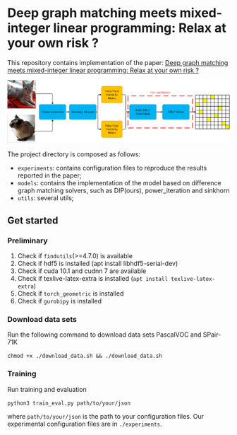 # Deep graph matching meets mixed-integer linear programming: Relax at your own risk ?
This repository contains implementation of the paper: [Deep graph matching meets mixed-integer linear programming: Relax at your own risk ?](https://arxiv.org/abs/2108.00394)

![avatar](image/architecture.png)

The project directory is composed as follows:
- `experiments`: contains configuration files to reproduce the results reported in the paper;
- `models`: contains the implementation of the model based on difference graph matching solvers, such as DIP(ours), power_iteration and sinkhorn
- `utils`: several utils;

## Get started
### Preliminary
1. Check if `findutils`(>=4.7.0) is available
2. Check if hdf5 is installed (apt install libhdf5-serial-dev)
3. Check if cuda 10.1 and cudnn 7 are available
4. Check if texlive-latex-extra is installed (`apt install texlive-latex-extra`)
5. Check if `torch_geometric` is installed
6. Check if `gurobipy` is installed

### Download data sets
Run the following command to download data sets PascalVOC and SPair-71K
```
chmod +x ./download_data.sh && ./download_data.sh
```

### Training
Run training and evaluation
```
python3 train_eval.py path/to/your/json
```
where `path/to/your/json` is the path to your configuration files. 
Our experimental configuration files are in `./experiments`.
